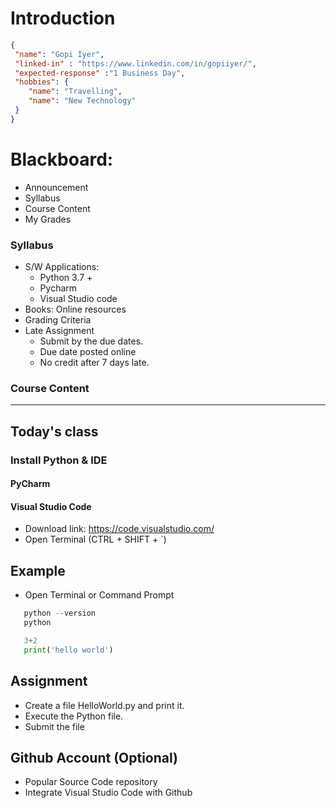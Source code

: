 # Introduction
```json
{
 "name": "Gopi Iyer",
 "linked-in" : "https://www.linkedin.com/in/gopiiyer/",
 "expected-response" :"1 Business Day",
 "hobbies": {
    "name": "Travelling",
    "name": "New Technology"
 }
}
```
# Blackboard:
* Announcement
* Syllabus
* Course Content
* My Grades


### Syllabus
* S/W Applications:
    * Python 3.7 +
    * Pycharm 
    * Visual Studio code
* Books: Online resources
* Grading Criteria
* Late Assignment
    * Submit by the due dates.
    * Due date posted online
    * No credit after 7 days late. 

### Course Content
---

## Today's class

### Install Python & IDE

#### PyCharm

#### Visual Studio Code
 * Download link: https://code.visualstudio.com/
 * Open Terminal (CTRL + SHIFT + `)
 

 ## Example
 * Open Terminal or Command Prompt
 ```python
    python --version
    python

    3+2
    print('hello world')
 ```

 ## Assignment

 * Create a file HelloWorld.py and print it. 
 * Execute the Python file.
 * Submit the file

## Github Account (Optional)
* Popular Source Code repository
* Integrate Visual Studio Code with Github